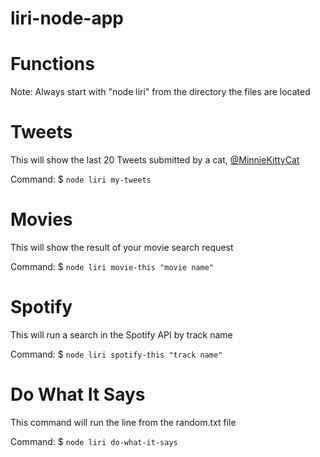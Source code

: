 # liri-node-app

# Functions

Note:
Always start with "node liri" from the directory the files are located

# Tweets

This will show the last 20 Tweets submitted by a cat, [@MinnieKittyCat](https://twitter.com/MinnieKittyCat)

Command: $ `node liri my-tweets`

# Movies

This will show the result of your movie search request

Command: $ `node liri movie-this "movie name"`

# Spotify

This will run a search in the Spotify API by track name

Command: $ `node liri spotify-this "track name"`

# Do What It Says

This command will run the line from the random.txt file

Command: $ `node liri do-what-it-says`

